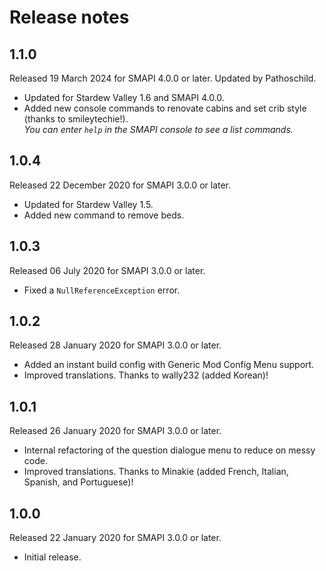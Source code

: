 ﻿# Release notes
## 1.1.0
Released 19 March 2024 for SMAPI 4.0.0 or later. Updated by Pathoschild.

- Updated for Stardew Valley 1.6 and SMAPI 4.0.0.
- Added new console commands to renovate cabins and set crib style (thanks to smileytechie!).  
  _You can enter `help` in the SMAPI console to see a list commands._

## 1.0.4
Released 22 December 2020 for SMAPI 3.0.0 or later.

- Updated for Stardew Valley 1.5.
- Added new command to remove beds.

## 1.0.3
Released 06 July 2020 for SMAPI 3.0.0 or later.

- Fixed a `NullReferenceException` error.

## 1.0.2
Released 28 January 2020 for SMAPI 3.0.0 or later.

- Added an instant build config with Generic Mod Config Menu support.
- Improved translations. Thanks to wally232 (added Korean)!

## 1.0.1
Released 26 January 2020 for SMAPI 3.0.0 or later.

- Internal refactoring of the question dialogue menu to reduce on messy code.
- Improved translations. Thanks to Minakie (added French, Italian, Spanish, and Portuguese)!

## 1.0.0
Released 22 January 2020 for SMAPI 3.0.0 or later.

- Initial release.
